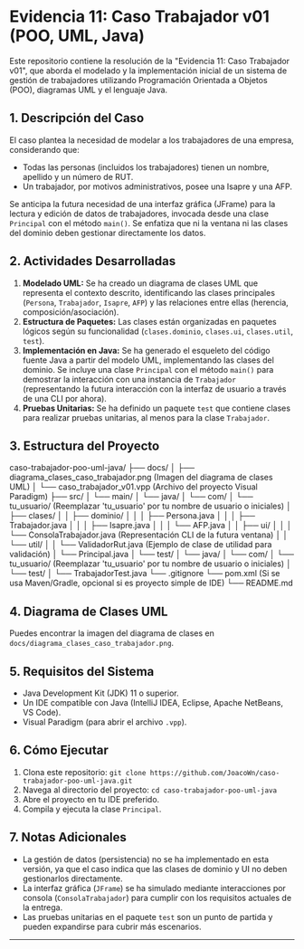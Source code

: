 # Evidencia 11: Caso Trabajador v01 (POO, UML, Java)

Este repositorio contiene la resolución de la "Evidencia 11: Caso Trabajador v01", que aborda el modelado y la implementación inicial de un sistema de gestión de trabajadores utilizando Programación Orientada a Objetos (POO), diagramas UML y el lenguaje Java.

## 1. Descripción del Caso

El caso plantea la necesidad de modelar a los trabajadores de una empresa, considerando que:
* Todas las personas (incluidos los trabajadores) tienen un nombre, apellido y un número de RUT.
* Un trabajador, por motivos administrativos, posee una Isapre y una AFP.

Se anticipa la futura necesidad de una interfaz gráfica (JFrame) para la lectura y edición de datos de trabajadores, invocada desde una clase `Principal` con el método `main()`. Se enfatiza que ni la ventana ni las clases del dominio deben gestionar directamente los datos.

## 2. Actividades Desarrolladas

1.  **Modelado UML:** Se ha creado un diagrama de clases UML que representa el contexto descrito, identificando las clases principales (`Persona`, `Trabajador`, `Isapre`, `AFP`) y las relaciones entre ellas (herencia, composición/asociación).
2.  **Estructura de Paquetes:** Las clases están organizadas en paquetes lógicos según su funcionalidad (`clases.dominio`, `clases.ui`, `clases.util`, `test`).
3.  **Implementación en Java:** Se ha generado el esqueleto del código fuente Java a partir del modelo UML, implementando las clases del dominio. Se incluye una clase `Principal` con el método `main()` para demostrar la interacción con una instancia de `Trabajador` (representando la futura interacción con la interfaz de usuario a través de una CLI por ahora).
4.  **Pruebas Unitarias:** Se ha definido un paquete `test` que contiene clases para realizar pruebas unitarias, al menos para la clase `Trabajador`.

## 3. Estructura del Proyecto

caso-trabajador-poo-uml-java/
├── docs/
│   ├── diagrama_clases_caso_trabajador.png  (Imagen del diagrama de clases UML)
│   └── caso_trabajador_v01.vpp              (Archivo del proyecto Visual Paradigm)
├── src/
│   └── main/
│       └── java/
│           └── com/
│               └── tu_usuario/                 (Reemplazar 'tu_usuario' por tu nombre de usuario o iniciales)
│                   ├── clases/
│                   │   ├── dominio/
│                   │   │   ├── Persona.java
│                   │   │   ├── Trabajador.java
│                   │   │   ├── Isapre.java
│                   │   │   └── AFP.java
│                   │   ├── ui/
│                   │   │   └── ConsolaTrabajador.java  (Representación CLI de la futura ventana)
│                   │   └── util/
│                   │       └── ValidadorRut.java       (Ejemplo de clase de utilidad para validación)
│                   └── Principal.java
│   └── test/
│       └── java/
│           └── com/
│               └── tu_usuario/                 (Reemplazar 'tu_usuario' por tu nombre de usuario o iniciales)
│                   └── test/
│                       └── TrabajadorTest.java
└── .gitignore
└── pom.xml (Si se usa Maven/Gradle, opcional si es proyecto simple de IDE)
└── README.md

## 4. Diagrama de Clases UML

Puedes encontrar la imagen del diagrama de clases en `docs/diagrama_clases_caso_trabajador.png`.

## 5. Requisitos del Sistema

* Java Development Kit (JDK) 11 o superior.
* Un IDE compatible con Java (IntelliJ IDEA, Eclipse, Apache NetBeans, VS Code).
* Visual Paradigm (para abrir el archivo `.vpp`).

## 6. Cómo Ejecutar

1.  Clona este repositorio:
    `git clone https://github.com/JoacoWn/caso-trabajador-poo-uml-java.git`
2.  Navega al directorio del proyecto:
    `cd caso-trabajador-poo-uml-java`
3.  Abre el proyecto en tu IDE preferido.
4.  Compila y ejecuta la clase `Principal`.

## 7. Notas Adicionales

* La gestión de datos (persistencia) no se ha implementado en esta versión, ya que el caso indica que las clases de dominio y UI no deben gestionarlos directamente.
* La interfaz gráfica (`JFrame`) se ha simulado mediante interacciones por consola (`ConsolaTrabajador`) para cumplir con los requisitos actuales de la entrega.
* Las pruebas unitarias en el paquete `test` son un punto de partida y pueden expandirse para cubrir más escenarios.

---
